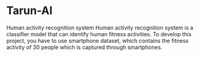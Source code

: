 # Tarun-AI
Human activity recognition system Human activity recognition system is a classifier model that can identify human fitness activities. To develop this project, you have to use smartphone dataset, which contains the fitness activity of 30 people which is captured through smartphones.
